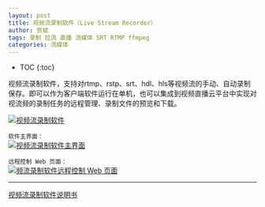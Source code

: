 ```yaml
---
layout: post
title: 视频流录制软件（Live Stream Recorder）
author: 贺斌
tags: 录制 拉流 直播 流媒体 SRT RTMP ffmpeg
categories: 流媒体
---
```


* TOC
{:toc}

视频流录制软件，支持对rtmp、rstp、srt、hdl、hls等视频流的手动、自动录制保存。即可以作为客户端软件运行在单机，也可以集成到视频直播云平台中实现对视流频的录制任务的远程管理、录制文件的预览和下载。

<a data-fancybox="gallery" href="{{'/LiveStreamRecorder.png' | prepend: site.imgrepo }}">
    <img src="{{'/small/LiveStreamRecorder.jpg' | prepend: site.imgrepo }}" alt="视频流录制软件" />
</a>

`软件主界面：`<br/>
<a data-fancybox="gallery" href="{{'/LiveStreamRecorder-Server.png' | prepend: site.imgrepo }}">
    <img src="{{'/small/LiveStreamRecorder-Server.jpg' | prepend: site.imgrepo }}" alt="视频流录制软件主界面" />
</a>

`远程控制 Web 页面：`<br/>
<a data-fancybox="gallery" href="{{'/LiveStreamRecorder-Remote.png' | prepend: site.imgrepo }}">
    <img src="{{'/small/LiveStreamRecorder-Remote.jpg' | prepend: site.imgrepo }}" alt="频流录制软件远程控制 Web 页面" />
</a>

---

[视频流录制软件说明书](/docs/live-stream-recorder-help)

